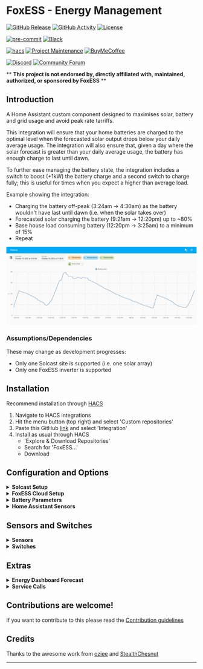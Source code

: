 # FoxESS - Energy Management

[![GitHub Release][releases-shield]][releases]
[![GitHub Activity][commits-shield]][commits]
[![License][license-shield]](LICENSE)

[![pre-commit][pre-commit-shield]][pre-commit]
[![Black][black-shield]][black]

[![hacs][hacsbadge]][hacs]
[![Project Maintenance][maintenance-shield]][user_profile]
[![BuyMeCoffee][buymecoffeebadge]][buymecoffee]

[![Discord][discord-shield]][discord]
[![Community Forum][forum-shield]][forum]

\*\* **This project is not endorsed by, directly affiliated with, maintained, authorized, or sponsored by FoxESS** \*\*

## Introduction

A Home Assistant custom component designed to maximises solar, battery and grid usage and avoid peak rate tarriffs.

This integration will ensure that your home batteries are charged to the optimal level when the forecasted solar output drops below your daily average usage. The integration will also ensure that, given a day where the solar forecast is greater than your daily average usage, the battery has enough charge to last until dawn.

To further ease managing the battery state, the integration includes a switch to boost (+1kW) the battery charge and a second switch to charge fully; this is useful for times when you expect a higher than average load.

Example showing the integration:

- Charging the battery off-peak (3:24am -> 4:30am) as the battery wouldn't have last until dawn (i.e. when the solar takes over)
- Forecasted solar charging the battery (9:21am -> 12:20pm) up to ~80%
- Base house load consuming battery (12:20pm -> 3:25am) to a minimum of 15%
- Repeat

![Example](images/example.png)

### Assumptions/Dependencies

These may change as development progresses:

- Only one Solcast site is supported (i.e. one solar array)
- Only one FoxESS inverter is supported

## Installation

Recommend installation through [HACS][hacs]

1. Navigate to HACS integrations
2. Hit the menu button (top right) and select 'Custom repositories'
3. Paste this GitHub [link][foxess_em] and select 'Integration'
4. Install as usual through HACS
   - 'Explore & Download Repositories'
   - Search for 'FoxESS...'
   - Download

## Configuration and Options

<details>
    <summary><b>Solcast Setup</b></summary></p>

- **Site ID**: Single site ID from Solcast Toolkit (i.e. aaaa-bbbb-cccc...)
- **API Key**: API Key from Solcast Toolkit

![Solcast Setup](images/config-step-1.png)

</details>

<details>
    <summary><b>FoxESS Cloud Setup</b></summary></p>

- **Username**: Username from FoxESS Cloud
- **Password**: Password from FoxESS Cloud

![FoxESS Setup](images/config-step-2.png)

</details>

<details>
    <summary><b>Battery Parameters</b></summary></p>

Enter your desired battery parameters:

- **Eco Start Time**: Start time of your off-peak period (i.e. 00:30 on Octopus Go)
- **Eco End Time**: End time of your off-peak period (i.e. 4:30 on Octopus Go)
- **Dawn Buffer**: As forecasts and usage patterns can change, leave a buffer to ensure the battery doesn't get too close to empty
- **Day Buffer**: As above, but for the day
- **Battery Capacity**: Capacity of battery in kWh
- **Minimum SoC**: Minimum State of Charge as set in the FoxESS App

![Battery Params](images/config-step-3.png)

</details>

<details>
    <summary><b>Home Assistant Sensors</b></summary></p>

- **Battery SoC**: Battery State of Charge sensor - must be an integer %
- **House Power**: House load power - must be kW
- **Aux Power**: Aux sensors to remove from the house power, i.e. an Eddi, Zappi charger etc. which will skew the base house load calculations - must be W

![HA Sensors](images/config-step-4.png)

</details>

## Sensors and Switches

<details>
    <summary><b>Sensors</b></summary></p>

Description of sensors:

Notes:

- a negative capacity value indicates surplus charge available
- all capacity values are forward looking to the next period once past the eco-start time</br>

| Sensor                    | Description                                                                            | Attributes                                                                  |
| ------------------------- | -------------------------------------------------------------------------------------- | --------------------------------------------------------------------------- |
| Capacity: Charge Needed   | Charge needed for the next off-peak period                                             | Dawn charge needed </br> Day charge needed </br> Target %                   |
| Capacity: Dawn            | Forecasted battery capacity at dawn                                                    |                                                                             |
| Capacity: Eco End         | Forecasted battery capacity at the end of the off-peak period                          |                                                                             |
| Capacity: Eco Start       | Forecasted battery capacity at the start of the off-peak period                        |                                                                             |
| Capacity: Next Dawn Time  | Forecasted next dawn time (i.e. solar output > house load)                             |                                                                             |
| Forecast: API Count       | Number of hits against the Solcast API                                                 |                                                                             |
| Forecast: Today           | Forecasted solar output for today                                                      |                                                                             |
| Forecast: Today Remaining | Forecasted solar output remaining (resampled to 1Min for continual updates)            |                                                                             |
| Forecast: Tomorrow        | Forecasted solar output for tomorrow                                                   |                                                                             |
| Last Update               | Last update time                                                                       | Battery last update</br> Forecast last update</br> Average last update</br> |
| Load: Daily               | Total load, averaged over the last 2 complete days                                     |                                                                             |
| Load: Peak                | Peak only load (i.e. outside of the Go period), averaged over the last 2 complete days |                                                                             |

</details>

<details>
    <summary><b>Switches</b></summary></p>

Description of switches:

| Switch              | Description                                                                              |
| ------------------- | ---------------------------------------------------------------------------------------- |
| Boost Charge (+1kW) | Adds 1kW to the charge needed sensor. Resets after the charge period.                    |
| Disable Auto Charge | Prevents the integration from changing FoxESS settings to auto-charge or setting Min-SoC |
| Full Charge         | Fully charges the battery during off-peak. Resets after the charge period.               |

</details>

## Extras

<details>
    <summary><b>Energy Dashboard Forecast</b></summary>

![Energy Dash Setup](images/energy-dashboard-config.png)</p>
![Energy Dash](images/energy-dashboard.png)

</details>

<details>
    <summary><b>Service Calls</b></summary>

![Service](images/service.png)</p>

</details>

## Contributions are welcome!

If you want to contribute to this please read the [Contribution guidelines](CONTRIBUTING.md)

## Credits

Thanks to the awesome work from [oziee][ha_solcast] and [StealthChesnut][ha_modbus]

---

[black]: https://github.com/psf/black
[black-shield]: https://img.shields.io/badge/code%20style-black-000000.svg?style=for-the-badge
[buymecoffee]: https://www.buymeacoffee.com/nathanmarlor
[buymecoffeebadge]: https://img.shields.io/badge/buy%20me%20a%20coffee-donate-yellow.svg?style=for-the-badge
[commits-shield]: https://img.shields.io/github/commit-activity/y/nathanmarlor/foxess_em.svg?style=for-the-badge
[commits]: https://github.com/nathanmarlor/foxess_em/commits/main
[hacs]: https://hacs.xyz
[hacsbadge]: https://img.shields.io/badge/HACS-Custom-orange.svg?style=for-the-badge
[discord]: https://discord.gg/Qa5fW2R
[discord-shield]: https://img.shields.io/discord/330944238910963714.svg?style=for-the-badge
[foxessimg]: https://github.com/home-assistant/brands/raw/master/custom_integrations/foxess/logo.png
[foxess_em]: https://github.com/nathanmarlor/foxess_em
[forum-shield]: https://img.shields.io/badge/community-forum-brightgreen.svg?style=for-the-badge
[forum]: https://community.home-assistant.io/
[license-shield]: https://img.shields.io/github/license/nathanmarlor/foxess_em.svg?style=for-the-badge
[maintenance-shield]: https://img.shields.io/badge/maintainer-%40nathanmarlor-blue.svg?style=for-the-badge
[pre-commit]: https://github.com/pre-commit/pre-commit
[pre-commit-shield]: https://img.shields.io/badge/pre--commit-enabled-brightgreen?style=for-the-badge
[releases-shield]: https://img.shields.io/github/release/nathanmarlor/foxess_em.svg?style=for-the-badge
[releases]: https://github.com/nathanmarlor/foxess_em/releases
[user_profile]: https://github.com/nathanmarlor
[ha_modbus]: https://github.com/StealthChesnut/HA-FoxESS-Modbus
[ha_solcast]: https://github.com/oziee/ha-solcast-solar
